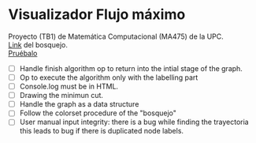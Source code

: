 # Visualizador Flujo máximo
Proyecto (TB1) de Matemática Computacional (MA475) de la UPC.  
[Link](https://excalidraw.com/#room=66e6dc175c8eadd1b880,s14c38UvTFDAa3_73rCpaw) del bosquejo.  
[Pruébalo](https://daniehuuu.github.io/)

 - [ ] Handle finish algorithm op to return into the intial stage of the graph.
 - [ ] Op to execute the algorithm only with the labelling part
 - [ ] Console.log must be in HTML.
 - [ ] Drawing the minimun cut.
 - [ ] Handle the graph as a data structure 
 - [ ] Follow the colorset procedure of the "bosquejo"
 - [ ] User manual input integrity: there is a bug while finding the trayectoria this leads to bug if there is duplicated node labels.
